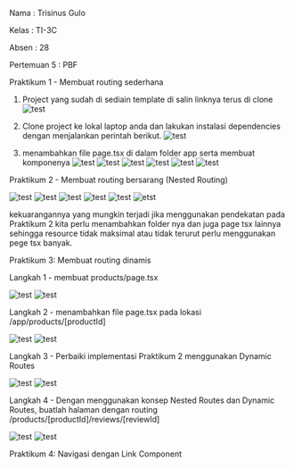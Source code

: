 Nama : Trisinus Gulo

Kelas : TI-3C

Absen : 28

Pertemuan 5 : PBF

Praktikum 1 - Membuat routing sederhana

1. Project yang sudah di sediain template di salin linknya terus di clone
   ![test](img/Langkah1_Prak1.png)

2. Clone project ke lokal laptop anda dan lakukan instalasi dependencies dengan menjalankan perintah berikut.
   ![test](img/Langkah2_Prak%202.png)

3. menambahkan file page.tsx di dalam folder app serta membuat komponenya
   ![test](img/home.png)
   ![test](img/hasil%20home.png)
   ![test](img/About.png)
   ![test](img/Hasil%20About.png)
   ![test](img/profile.png)
   ![test](img/hasil%20profile.png)

 Praktikum 2 - Membuat routing bersarang (Nested Routing)
   
   ![test](img/blogs1.png)
   ![test](img/blogs.png)
   ![test](img/first.png)
   ![test](img/hasil%20first.png)
   ![test](img/Second.png)
   ![etst](img/hasil%20second.png) 
   
   kekuarangannya  yang mungkin terjadi jika menggunakan pendekatan pada Praktikum 2 kita perlu menambahkan folder nya dan juga page tsx lainnya sehingga resource tidak maksimal atau tidak terurut perlu menggunakan pege tsx banyak.

 Praktikum 3: Membuat routing dinamis

Langkah 1 - membuat products/page.tsx
   
  ![test](img/Product1.png)
  ![test](img/hasil%20product1.png)

Langkah 2 - menambahkan  file page.tsx pada lokasi /app/products/[productId]  
  
  ![test](img/Productid.png)
  ![test](img/hasil%20productid.png)

Langkah 3 - Perbaiki implementasi Praktikum 2 menggunakan Dynamic Routes
  
  ![test](img/third.png)
  ![test](img/hasil%20third.png)

Langkah 4 - Dengan menggunakan konsep Nested Routes dan Dynamic Routes, buatlah halaman dengan routing /products/[productId]/reviews/[reviewId]

  ![test](img/review1.png)
  ![test](img/hasil%20review1.png)

Praktikum 4: Navigasi dengan Link Component



  

  
      




